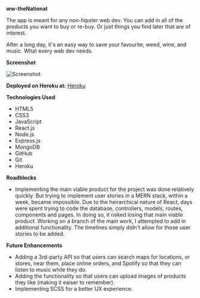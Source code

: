 <strong>ww-theNational</strong>

The app is meant for any non-hipster web dev. You can add in all of the products you want to buy or re-buy. Or just things you find later that are of interest.

After a long day, it's an easy way to save your favourite, weed, wine, and music. What every web dev needs.


<strong>Screenshot</strong>

![Screenshot](https://i.imgur.com/ZqkigPH.png)

<strong>Deployed on Heroku at:</strong>
[Heroku](https://ww-thenational.herokuapp.com/)


<strong>Technologies Used</strong>

* HTML5
* CSS3
* JavaScript
* React.js
* Node.js
* Express.js
* MongoDB
* GitHub
* Git
* Heroku

<strong>Roadblocks</strong>
* Implementing the main viable product for the project was done relatively quickly. But trying to implement user stories in a MERN stack, within a week, became impossible. Due to the heirarchical nature of React, days were spent trying to code the database, controllers, models, routes, components and pages. In doing so, it risked losing that main viable product. Working on a branch of the main work, I attempted to add in additional functionality. The timelines simply didn't allow for those user stories to be added.


<strong>Future Enhancements</strong>

* Adding a 3rd-party API so that users can search maps for locations, or stores, near them, place online orders, and Spotify so that they can listen to music while they do.
* Adding the functionality so that users can upload images of products they like (making it eaiser to remember).
* Implementing SCSS for a better UX experience.
